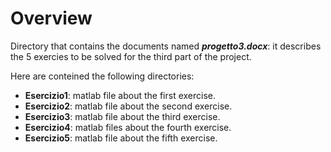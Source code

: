 # Overview
Directory that contains the documents named ***progetto3.docx***: it describes the 5 exercies to be solved for the third part of the project.

Here are conteined the following directories:
- **Esercizio1**: matlab file about the first exercise.
- **Esercizio2**: matlab file about the second exercise.
- **Esercizio3**: matlab file about the third exercise.
- **Esercizio4**: matlab files about the fourth exercise.
- **Esercizio5**: matlab file about the fifth exercise.

